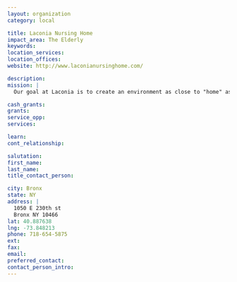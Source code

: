 ```yaml
---
layout: organization
category: local

title: Laconia Nursing Home
impact_area: The Elderly
keywords: 
location_services: 
location_offices: 
website: http://www.laconianursinghome.com/

description: 
mission: |
  Our goal at Laconia is to create an environment as close to "home" as possible, and to help make the transition from the community home to the nursing home a smooth one. We provide 24-hour health care by a dedicated staff which includes nurses, doctors, social workers, recreational leaders, occupational, physical, and speech therapists, nursing assistants, a medical director, and a complete dietary program which is supervised by our registered dietician. 

cash_grants: 
grants: 
service_opp: 
services: 

learn: 
cont_relationship: 

salutation: 
first_name: 
last_name: 
title_contact_person: 

city: Bronx
state: NY
address: |
  1050 E 230th st     
  Bronx NY 10466
lat: 40.887638
lng: -73.848213
phone: 718-654-5875
ext: 
fax: 
email: 
preferred_contact: 
contact_person_intro: 
---
```

